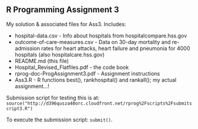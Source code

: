 ## R Programming Assignment 3

My solution & associated files for Ass3. Includes:

- hospital-data.csv - Info about hospitals from hospitalcompare.hss.gov
- outcome-of-care-measures.csv - Data on 30-day mortality and re-admission rates for heart attacks, heart failure and pneumonia for 4000 hospitals (also hospitalcare.hss.gov)
- README.md (this file)
- Hospital_Revised_Flatfiles.pdf - the code book
- rprog-doc-ProgAssignment3.pdf - Assignment instructions
- Ass3.R - R functions best(), rankhospital() and rankall(); my actual assignment...!

Submission script for testing this is at:  
`source("http://d396qusza40orc.cloudfront.net/rprog%2Fscripts%2Fsubmitscript3.R")`

To execute the submission script: `submit()`. 

